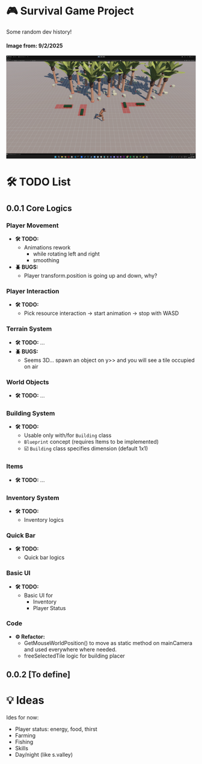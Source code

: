 # **🎮 Survival Game Project**

Some random dev history!

#### **Image from: 9/2/2025**
![alt text](images/image_1.png)

# **🛠️ TODO List**
## **0.0.1 Core Logics**

### **Player Movement**
- **🛠️ TODO:**
  - Animations rework
    - while rotating left and right
    - smoothing
- **🪲 BUGS:**
  -  Player transform.position is going up and down, why?

### **Player Interaction**
- **🛠️ TODO:**
  - Pick resource interaction -> start animation -> stop with WASD

### **Terrain System**
- **🛠️ TODO:** ...
- **🪲 BUGS:**
  -  Seems 3D... spawn an object on y>> and you will see a tile occupied on air
  
### **World Objects**
- **🛠️ TODO:** ...

### **Building System**
- **🛠️ TODO:**
  - Usable only with/for `Building` class
  - `Blueprint` concept (requires Items to be implemented)
  - ☑️ `Building` class specifies dimension (default 1x1)

### **Items**
- **🛠️ TODO:** ...
  
### **Inventory System**
- **🛠️ TODO:**
  - Inventory logics

### **Quick Bar**
- **🛠️ TODO:**
  - Quick bar logics

### **Basic UI**
- **🛠️ TODO:**
  - Basic UI for
    - Inventory
    - Player Status


### **Code**
- **⚙️ Refactor:**
  - GetMouseWorldPosition() to move as static method on mainCamera and used everywhere where needed.
  - freeSelectedTile logic for building placer

## **0.0.2 [To define]**

# **💡 Ideas**
Ides for now:
- Player status: energy, food, thirst
- Farming
- Fishing
- Skills
- Day/night (like s.valley)
